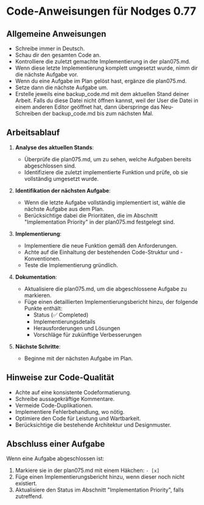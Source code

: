 # Code-Anweisungen für Nodges 0.77

## Allgemeine Anweisungen

- Schreibe immer in Deutsch.
- Schau dir den gesamten Code an.
- Kontrolliere die zuletzt gemachte Implementierung in der plan075.md.
- Wenn diese letzte Implementierung komplett umgesetzt wurde, nimm dir die nächste Aufgabe vor.
- Wenn du eine Aufgabe im Plan gelöst hast, ergänze die plan075.md.
- Setze dann die nächste Aufgabe um.
- Erstelle jeweils eine backup_code.md mit dem aktuellen Stand deiner Arbeit. Falls du diese Datei nicht öffnen kannst, weil der User die Datei in einem anderen Editor geöffnet hat, dann überspringe das Neu-Schreiben der backup_code.md bis zum nächsten Mal.

## Arbeitsablauf

1. **Analyse des aktuellen Stands**:
   - Überprüfe die plan075.md, um zu sehen, welche Aufgaben bereits abgeschlossen sind.
   - Identifiziere die zuletzt implementierte Funktion und prüfe, ob sie vollständig umgesetzt wurde.

2. **Identifikation der nächsten Aufgabe**:
   - Wenn die letzte Aufgabe vollständig implementiert ist, wähle die nächste Aufgabe aus dem Plan.
   - Berücksichtige dabei die Prioritäten, die im Abschnitt "Implementation Priority" in der plan075.md festgelegt sind.

3. **Implementierung**:
   - Implementiere die neue Funktion gemäß den Anforderungen.
   - Achte auf die Einhaltung der bestehenden Code-Struktur und -Konventionen.
   - Teste die Implementierung gründlich.

4. **Dokumentation**:
   - Aktualisiere die plan075.md, um die abgeschlossene Aufgabe zu markieren.
   - Füge einen detaillierten Implementierungsbericht hinzu, der folgende Punkte enthält:
     - Status (✅ Completed)
     - Implementierungsdetails
     - Herausforderungen und Lösungen
     - Vorschläge für zukünftige Verbesserungen

5. **Nächste Schritte**:
   - Beginne mit der nächsten Aufgabe im Plan.

## Hinweise zur Code-Qualität

- Achte auf eine konsistente Codeformatierung.
- Schreibe aussagekräftige Kommentare.
- Vermeide Code-Duplikationen.
- Implementiere Fehlerbehandlung, wo nötig.
- Optimiere den Code für Leistung und Wartbarkeit.
- Berücksichtige die bestehende Architektur und Designmuster.

## Abschluss einer Aufgabe

Wenn eine Aufgabe abgeschlossen ist:
1. Markiere sie in der plan075.md mit einem Häkchen: `- [x]`
2. Füge einen Implementierungsbericht hinzu, wenn dieser noch nicht existiert.
3. Aktualisiere den Status im Abschnitt "Implementation Priority", falls zutreffend.